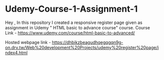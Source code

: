 # Udemy-Course-1-Assignment-1
Hey , In this repository I created a responsive register page given as assignment in Udemy " HTML basic to advance course" course.
Course Link - https://www.udemy.com/course/html-basic-to-advanced/

Hosted webpage link - https://dhbikzbeagudhqegqgqn9g-on.drv.tw/Web%20development%20Projects/udemy%20register%20page/index4.html
